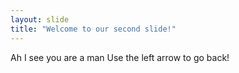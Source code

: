 ```yaml
---
layout: slide
title: "Welcome to our second slide!"
---
```

Ah I see you are a man
Use the left arrow to go back!
